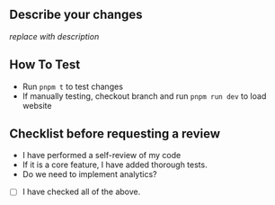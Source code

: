 ## Describe your changes

_replace with description_

## How To Test

* Run `pnpm t` to test changes
* If manually testing, checkout branch and run `pnpm run dev` to load website

## Checklist before requesting a review

* I have performed a self-review of my code
* If it is a core feature, I have added thorough tests.
* Do we need to implement analytics?

- [ ] I have checked all of the above.
